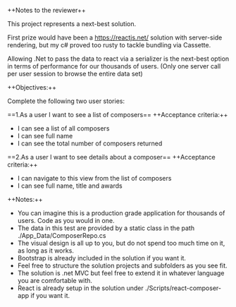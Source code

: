 ﻿++Notes to the reviewer++

This project represents a next-best solution.

First prize would have been a https://reactjs.net/ solution with server-side rendering,
but my c# proved too rusty to tackle bundling via Cassette.

Allowing .Net to pass the data to react via a serializer is the next-best option in terms of performance for our 
thousands of users. (Only one server call per user session to browse the entire data set)

++Objectives:++

Complete the following two user stories:

==1.As a user I want to see a list of composers==
++Acceptance criteria:++
* I can see a list of all composers
* I can see full name 
* I can see the total number of composers returned


==2.As a user I want to see details about a composer==
++Acceptance criteria:++
* I can navigate to this view from the list of composers
* I can see full name, title and awards


++Notes:++
* You can imagine this is a production grade application for thousands of users. Code as you would in one.
* The data in this test are provided by a static class in the path ./App_Data/ComposerRepo.cs
* The visual design is all up to you, but do not spend too much time on it, as long as it works. 
* Bootstrap is already included in the solution if you want it.
* Feel free to structure the solution projects and subfolders as you see fit.
* The solution is .net MVC but feel free to extend it in whatever language you are comfortable with. 
* React is already setup in the solution under ./Scripts/react-composer-app if you want it.
